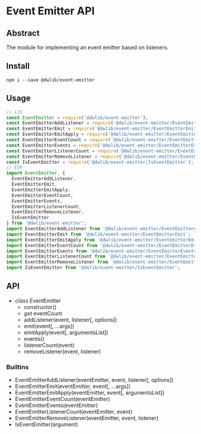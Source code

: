 # Event Emitter API

## Abstract
The module for implementing an event emitter based on listeners.

## Install
`npm i --save @dwlib/event-emitter`

## Usage
```javascript
// CJS
const EventEmitter = require('@dwlib/event-emitter');
const EventEmitterAddListener = require('@dwlib/event-emitter/EventEmitterAddListener');
const EventEmitterEmit = require('@dwlib/event-emitter/EventEmitterEmit');
const EventEmitterEmitApply = require('@dwlib/event-emitter/EventEmitterEmitApply');
const EventEmitterEventCount = require('@dwlib/event-emitter/EventEmitterEventCount');
const EventEmitterEvents = require('@dwlib/event-emitter/EventEmitterEvents');
const EventEmitterListenerCount = require('@dwlib/event-emitter/EventEmitterListenerCount');
const EventEmitterRemoveListener = require('@dwlib/event-emitter/EventEmitterRemoveListener');
const IsEventEmitter = require('@dwlib/event-emitter/IsEventEmitter');
// ESM
import EventEmitter, {
  EventEmitterAddListener,
  EventEmitterEmit,
  EventEmitterEmitApply,
  EventEmitterEventCount,
  EventEmitterEvents,
  EventEmitterListenerCount,
  EventEmitterRemoveListener,
  IsEventEmitter
} from '@dwlib/event-emitter';
import EventEmitterAddListener from '@dwlib/event-emitter/EventEmitterAddListener';
import EventEmitterEmit from '@dwlib/event-emitter/EventEmitterEmit';
import EventEmitterEmitApply from '@dwlib/event-emitter/EventEmitterEmitApply';
import EventEmitterEventCount from '@dwlib/event-emitter/EventEmitterEventCount';
import EventEmitterEvents from '@dwlib/event-emitter/EventEmitterEvents';
import EventEmitterListenerCount from '@dwlib/event-emitter/EventEmitterListenerCount';
import EventEmitterRemoveListener from '@dwlib/event-emitter/EventEmitterRemoveListener';
import IsEventEmitter from '@dwlib/event-emitter/IsEventEmitter';
```

## API
- *class* EventEmitter
  - constructor()
  - *get* eventCount
  - addListener(event, listener[, options])
  - emit(event[, ...args])
  - emitApply(event[, argumentsList])
  - events()
  - listenerCount(event)
  - removeListener(event, listener)

### Builtins
- EventEmitterAddListener(eventEmitter, event, listener[, options])
- EventEmitterEmit(eventEmitter, event[, ...args])
- EventEmitterEmitApply(eventEmitter, event[, argumentsList])
- EventEmitterEventCount(eventEmitter)
- EventEmitterEvents(eventEmitter)
- EventEmitterListenerCount(eventEmitter, event)
- EventEmitterRemoveListener(eventEmitter, event, listener)
- IsEventEmitter(argument)
